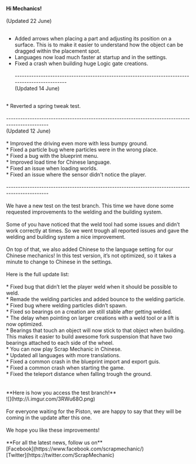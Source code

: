 **Hi Mechanics!**<br/>
<br/>
(Updated 22 June)<br/>
<br/>
* Added arrows when placing a part and adjusting its position on a surface. This is to make it easier to understand how the object can be dragged within the placement spot.<br/>
* Languages now load much faster at startup and in the settings. <br/>
* Fixed a crash when building huge Logic gate creations.<br/><br/>
------------------------------------------------------------------------------------------------<br/>
(Updated 14 June)<br/>
<br/>
* Reverted a spring tweak test.<br/><br/>
------------------------------------------------------------------------------------------------<br/>
(Updated 12 June)<br/>
<br/>
* Improved the driving even more with less bumpy ground.<br/>
* Fixed a particle bug where particles were in the wrong place.<br/>
* Fixed a bug with the blueprint menu.<br/>
* Improved load time for Chinese language.<br/>
* Fixed an issue when loading worlds.<br/>
* Fixed an issue where the sensor didn't notice the player.<br/><br/>
------------------------------------------------------------------------------------------------<br/>
<br/>
We have a new test on the test branch. This time we have done some requested improvements to the welding and the building system. <br/>
<br/>
Some of you have noticed that the weld tool had some issues and didn’t work correctly at times. So we went trough all reported issues and gave the welding and building system a nice improvement.<br/>
<br/>
On top of that, we also added Chinese to the language setting for our Chinese mechanics! In this test version, it’s not optimized, so it takes a minute to change to Chinese in the settings. <br/>
<br/>
Here is the full update list:<br/>
<br/>
* Fixed bug that didn’t let the player weld when it should be possible to weld.<br/>
* Remade the welding particles and added bounce to the welding particle.<br/>
* Fixed bug where welding particles didn’t spawn.<br/>
* Fixed so bearings on a creation are still stable after getting welded.<br/>
* The delay when pointing on larger creations with a weld tool or a lift is now optimized.<br/>
* Bearings that touch an object will now stick to that object when building. <br/>
This makes it easier to build awesome fork suspension that have two bearings attached to each side of the wheel. <br/>
* You can now play Scrap Mechanic in Chinese.<br/>
* Updated all languages with more translations.<br/>
* Fixed a common crash in the blueprint import and export guis.<br/>
* Fixed a common crash when starting the game.<br/>
* Fixed the teleport distance when falling trough the ground.<br/><br/>
<br/>
**Here is how you access the test branch!**<br/>
![](http://i.imgur.com/3RWu68O.png)<br/>
<br/>
For everyone waiting for the Piston, we are happy to say that they will be coming in the update after this one.<br/>
<br/>
We hope you like these improvements!<br/>
<br/>
**For all the latest news, follow us on**<br/>
[Facebook](https://www.facebook.com/scrapmechanic/)<br/>
[Twitter](https://twitter.com/ScrapMechanic)